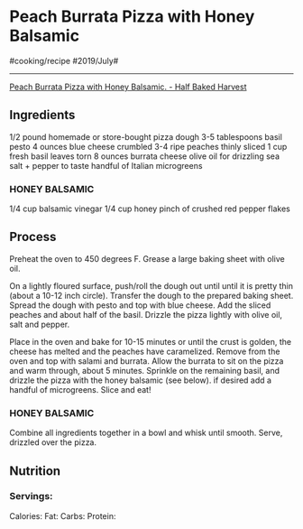 # Peach Burrata Pizza with Honey Balsamic
#cooking/recipe #2019/July#
- - - -
[Peach Burrata Pizza with Honey Balsamic. - Half Baked Harvest](https://www.halfbakedharvest.com/peach-burrata-pizza-honey-balsamic/)

## Ingredients
1/2 pound homemade or store-bought pizza dough
3-5 tablespoons basil pesto
4 ounces blue cheese crumbled
3-4 ripe peaches thinly sliced
1 cup fresh basil leaves torn
8 ounces burrata cheese
olive oil for drizzling
sea salt + pepper to taste
handful of Italian microgreens

### HONEY BALSAMIC
1/4 cup balsamic vinegar
1/4 cup honey
pinch of crushed red pepper flakes

## Process
Preheat the oven to 450 degrees F. Grease a large baking sheet with olive oil.

On a lightly floured surface, push/roll the dough out until until it is pretty thin (about a 10-12 inch circle). Transfer the dough to the prepared baking sheet. Spread the dough with pesto and top with blue cheese. Add the sliced peaches and about half of the basil. Drizzle the pizza lightly with olive oil, salt and pepper.

Place in the oven and bake for 10-15 minutes or until the crust is golden, the cheese has melted and the peaches have caramelized. Remove from the oven and top with salami and burrata. Allow the burrata to sit on the pizza and warm through, about 5 minutes. Sprinkle on the remaining basil, and drizzle the pizza with the honey balsamic (see below). if desired add a handful of microgreens. Slice and eat!

### HONEY BALSAMIC
Combine all ingredients together in a bowl and whisk until smooth. Serve, drizzled over the pizza.

## Nutrition
### Servings:
Calories: 
Fat: 
Carbs: 
Protein: 